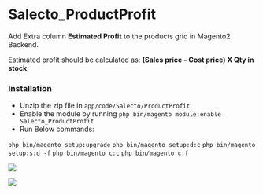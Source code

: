 # Salecto_ProductProfit
Add Extra column **Estimated Profit** to the products grid in Magento2 Backend.

Estimated profit should be calculated as: **(Sales price - Cost price) X Qty in stock**

### Installation

 - Unzip the zip file in `app/code/Salecto/ProductProfit`
 - Enable the module by running `php bin/magento module:enable Salecto_ProductProfit`
 - Run Below commands:
 
  `php bin/magento setup:upgrade`
  `php bin/magento setup:d:c`
  `php bin/magento setup:s:d -f`
  `php bin/magento c:c`
  `php bin/magento c:f`
 
<p>
  <img src="https://i.ibb.co/QcdvM38/Screenshot-from-2021-02-24-20-00-26.png">
</p>
 <p><img src="https://i.ibb.co/gd2jLCS/Screenshot-from-2021-02-24-20-05-39.png"></p>
